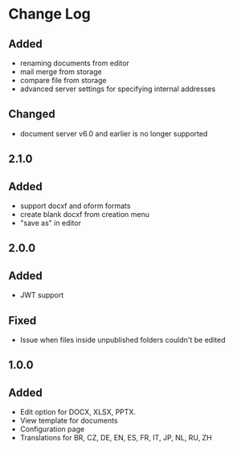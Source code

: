 # Change Log

## Added
- renaming documents from editor
- mail merge from storage
- compare file from storage
- advanced server settings for specifying internal addresses

## Changed
- document server v6.0 and earlier is no longer supported

## 2.1.0
## Added
- support docxf and oform formats
- create blank docxf from creation menu
- "save as" in editor

## 2.0.0
## Added
 - JWT support
## Fixed
 - Issue when files inside unpublished folders couldn't be edited

## 1.0.0
## Added
 - Edit option for DOCX, XLSX, PPTX.
 - View template for documents
 - Configuration page
 - Translations for BR, CZ, DE, EN, ES, FR, IT, JP, NL, RU, ZH